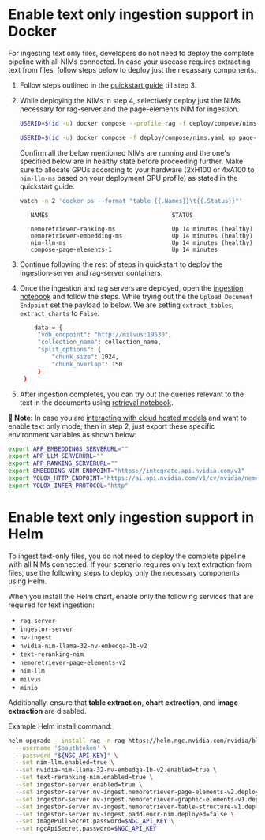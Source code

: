 <!--
  SPDX-FileCopyrightText: Copyright (c) 2025 NVIDIA CORPORATION & AFFILIATES. All rights reserved.
  SPDX-License-Identifier: Apache-2.0
-->

# Enable text only ingestion support in Docker
For ingesting text only files, developers do not need to deploy the complete pipeline with all NIMs connected. In case your usecase requires extracting text from files, follow steps below to deploy just the necassary components.

1. Follow steps outlined in the [quickstart guide](quickstart.md#start-using-on-prem-models) till step 3.

2. While deploying the NIMs in step 4, selectively deploy just the NIMs necessary for rag-server and the page-elements NIM for ingestion.

   ```bash
   USERID=$(id -u) docker compose --profile rag -f deploy/compose/nims.yaml up -d
   ```

   ```bash
   USERID=$(id -u) docker compose -f deploy/compose/nims.yaml up page-elements -d
   ```

   Confirm all the below mentioned NIMs are running and the one's specified below are in healthy state before proceeding further. Make sure to allocate GPUs according to your hardware (2xH100 or 4xA100 to `nim-llm-ms` based on your deployment GPU profile) as stated in the quickstart guide.

   ```bash
   watch -n 2 'docker ps --format "table {{.Names}}\t{{.Status}}"'
   ```

   ```output
      NAMES                                   STATUS

      nemoretriever-ranking-ms                Up 14 minutes (healthy)
      nemoretriever-embedding-ms              Up 14 minutes (healthy)
      nim-llm-ms                              Up 14 minutes (healthy)
      compose-page-elements-1                 Up 14 minutes
   ```

3. Continue following the rest of steps in quickstart to deploy the ingestion-server and rag-server containers.

4. Once the ingestion and rag servers are deployed, open the [ingestion notebook](../notebooks/ingestion_api_usage.ipynb) and follow the steps. While trying out the the `Upload Document Endpoint` set the payload to below. We are setting `extract_tables`, `extract_charts` to `False`.
   ```bash
       data = {
        "vdb_endpoint": "http://milvus:19530",
        "collection_name": collection_name,
        "split_options": {
            "chunk_size": 1024,
            "chunk_overlap": 150
        }
    }
   ```

5. After ingestion completes, you can try out the queries relevant to the text in the documents using [retrieval notebook](../notebooks/retriever_api_usage.ipynb).

**📝 Note:**
In case you are [interacting with cloud hosted models](quickstart.md#start-using-nvidia-hosted-models) and want to enable text only mode, then in step 2, just export these specific environment variables as shown below:
   ```bash
   export APP_EMBEDDINGS_SERVERURL=""
   export APP_LLM_SERVERURL=""
   export APP_RANKING_SERVERURL=""
   export EMBEDDING_NIM_ENDPOINT="https://integrate.api.nvidia.com/v1"
   export YOLOX_HTTP_ENDPOINT="https://ai.api.nvidia.com/v1/cv/nvidia/nemoretriever-page-elements-v2"
   export YOLOX_INFER_PROTOCOL="http"
   ```

# Enable text only ingestion support in Helm


To ingest text-only files, you do not need to deploy the complete pipeline with all NIMs connected.
If your scenario requires only text extraction from files, use the following steps to deploy only the necessary components using Helm.

When you install the Helm chart, enable only the following services that are required for text ingestion:

- `rag-server`
- `ingestor-server`
- `nv-ingest`
- `nvidia-nim-llama-32-nv-embedqa-1b-v2`
- `text-reranking-nim`
- `nemoretriever-page-elements-v2`
- `nim-llm`
- `milvus`
- `minio`

Additionally, ensure that **table extraction**, **chart extraction**, and **image extraction** are disabled.

Example Helm install command:

```bash
helm upgrade --install rag -n rag https://helm.ngc.nvidia.com/nvidia/blueprint/charts/nvidia-blueprint-rag-v2.1.0.tgz \
  --username '$oauthtoken' \
  --password "${NGC_API_KEY}" \
  --set nim-llm.enabled=true \
  --set nvidia-nim-llama-32-nv-embedqa-1b-v2.enabled=true \
  --set text-reranking-nim.enabled=true \
  --set ingestor-server.enabled=true \
  --set ingestor-server.nv-ingest.nemoretriever-page-elements-v2.deployed=true \
  --set ingestor-server.nv-ingest.nemoretriever-graphic-elements-v1.deployed=false \
  --set ingestor-server.nv-ingest.nemoretriever-table-structure-v1.deployed=false \
  --set ingestor-server.nv-ingest.paddleocr-nim.deployed=false \
  --set imagePullSecret.password=$NGC_API_KEY \
  --set ngcApiSecret.password=$NGC_API_KEY
```